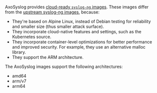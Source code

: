 ---
---
<!-- This file is under the copyright of Axoflow, and licensed under Apache License 2.0, except for using the Axoflow and AxoSyslog trademarks. -->

AxoSyslog provides [cloud-ready `syslog-ng` images](https://github.com/axoflow/axosyslog-docker/). These images differ from the [upstream syslog-ng images](https://hub.docker.com/r/balabit/syslog-ng/), because:

- They're based on Alpine Linux, instead of Debian testing for reliability and smaller size (thus smaller attack surface).
- They incorporate cloud-native features and settings, such as the Kubernetes source.
- They incorporate container-level optimizations for better performance and improved security. For example, they use an alternative malloc library.
- They support the ARM architecture.

The AxoSyslog images support the following architectures:

- amd64
- arm/v7
- arm64
